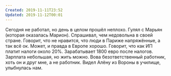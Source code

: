 ```yaml
---
Created: 2019-11-11T23:52
Updated: 2019-11-12T00:01
---
```

Сегодня не работал, но день в целом прошёл неплохо.
Гулял с Марьян (которая оказалась Марион). Спрашивал, чем недовольна в своей стране. Говорит, что не нравится, что люди в Париже напряжённые, а так всё ок. Может, и правда в Европе хорошо. Говорит, что как ИП платит налоги около 20%. Зарабатывает 1800 евро после налогов. Зарплата небольшая, но жить можно.
Вова безответственный работник, хоть он и друг мне, а не работник.
Видел Алёну из Вороны в училище, улыбнулась нам.